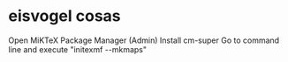# eisvogel cosas

Open MiKTeX Package Manager (Admin)
Install cm-super
Go to command line and execute "initexmf --mkmaps"